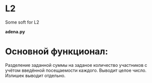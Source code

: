 # L2
Some soft for L2


**adena.py**
# Основной функционал:
Разделение заданной суммы на заданое количество участников с учётом введённой посещаемости каждого. Выводит целое число. Излишек выводит отдельно.